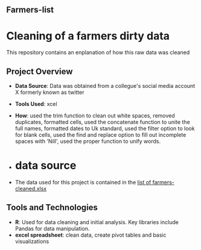 ## Farmers-list

# Cleaning of a farmers dirty data

This repository contains an enplanation of how this raw data was cleaned
## Project Overview

- **Data Source**: Data was obtained from a collegue's social media account X formerly known as twitter
- **Tools Used**: xcel
- **How**: used the trim function to clean out white spaces, removed duplicates, formatted cells, used the concatenate function to unite the full names, formatted dates to Uk standard, used the filter option to look for blank cells, used the find and replace option to fill out incomplete spaces with 'Nill', used the proper function to unify words.

- # data source
- The data used for this project is contained in the [list of farmers-cleaned.xlsx](https://github.com/Ibukun-Oluwatosin/Farmers-list/blob/main/List%20of%20Farmers-cleaned%20data.xlsx)

## Tools and Technologies

- **R**: Used for data cleaning and initial analysis. Key libraries include Pandas for data manipulation.
- **excel spreadsheet**: clean data, create pivot tables and basic visualizations
